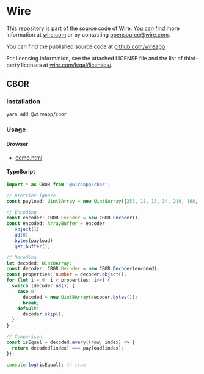 # Wire

This repository is part of the source code of Wire. You can find more information at [wire.com](https://wire.com) or by contacting opensource@wire.com.

You can find the published source code at [github.com/wireapp](https://github.com/wireapp).

For licensing information, see the attached LICENSE file and the list of third-party licenses at [wire.com/legal/licenses/](https://wire.com/legal/licenses/).

## CBOR

### Installation

```
yarn add @wireapp/cbor
```

### Usage

#### Browser

- [demo.html](./demo/demo.html)

#### TypeScript

```typescript
import * as CBOR from '@wireapp/cbor';

// prettier-ignore
const payload: Uint8Array = new Uint8Array([255, 18, 15, 34, 210, 168, 165, 188, 81, 33, 34, 40, 73, 61, 149, 198, 154, 54, 128, 76, 191, 161, 58, 176, 45, 75, 1, 33, 80, 157, 28, 89]);

// Encoding
const encoder: CBOR.Encoder = new CBOR.Encoder();
const encoded: ArrayBuffer = encoder
  .object(1)
  .u8(0)
  .bytes(payload)
  .get_buffer();

// Decoding
let decoded: Uint8Array;
const decoder: CBOR.Decoder = new CBOR.Decoder(encoded);
const properties: number = decoder.object();
for (let i = 0; i < properties; i++) {
  switch (decoder.u8()) {
    case 0:
      decoded = new Uint8Array(decoder.bytes());
      break;
    default:
      decoder.skip();
  }
}

// Comparison
const isEqual = decoded.every((row, index) => {
  return decoded[index] === payload[index];
});

console.log(isEqual); // true
```
